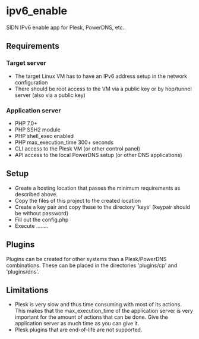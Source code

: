 # ipv6_enable
SIDN IPv6 enable app for Plesk, PowerDNS, etc..

## Requirements
### Target server
- The target Linux VM has to have an IPv6 address setup in the network configuration
- There should be root access to the VM via a public key or by hop/tunnel server (also via a public key)

### Application server
- PHP 7.0+
- PHP SSH2 module
- PHP shell_exec enabled
- PHP max_execution_time 300+ seconds
- CLI access to the Plesk VM (or other control panel)
- API access to the local PowerDNS setup (or other DNS applications)


## Setup
- Greate a hosting location that passes the minimum requirements as described above.
- Copy the files of this project to the created location
- Create a key pair and copy these to the directory 'keys' (keypair should be without password)
- Fill out the config.php
- Execute ........

## Plugins
Plugins can be created for other systems than a Plesk/PowerDNS combinations. These can be placed in the directories 'plugins/cp' and 'plugins/dns'.

## Limitations
- Plesk is very slow and thus time consuming with most of its actions. This makes that the max_execution_time of the application server is very important for the amount of actions that can be done. Give the application server as much time as you can give it.
- Plesk plugins that are end-of-life are not supported.
